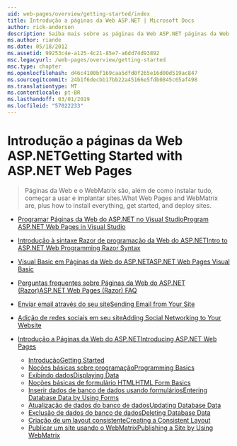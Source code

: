 ```yaml
---
uid: web-pages/overview/getting-started/index
title: Introdução a páginas da Web ASP.NET | Microsoft Docs
author: rick-anderson
description: Saiba mais sobre as páginas da Web ASP.NET páginas da Web ASP.NET e a nova sintaxe do Razor fornecem uma maneira rápida, acessível e leve de combinar código de servidor com HTML t...
ms.author: riande
ms.date: 05/18/2012
ms.assetid: 99253c4e-a125-4c21-85e7-a6dd74d93892
msc.legacyurl: /web-pages/overview/getting-started
msc.type: chapter
ms.openlocfilehash: d46c4100bf169caa5dfd0f265e16d00d519ac847
ms.sourcegitcommit: 24b1f6decbb17bb22a45166e5fdb0845c65af498
ms.translationtype: MT
ms.contentlocale: pt-BR
ms.lasthandoff: 03/01/2019
ms.locfileid: "57022233"
---
```

<a name="getting-started-with-aspnet-web-pages"></a><span data-ttu-id="f1b1c-103">Introdução a páginas da Web ASP.NET</span><span class="sxs-lookup"><span data-stu-id="f1b1c-103">Getting Started with ASP.NET Web Pages</span></span>
====================
> <span data-ttu-id="f1b1c-104">Páginas da Web e o WebMatrix são, além de como instalar tudo, começar a usar e implantar sites.</span><span class="sxs-lookup"><span data-stu-id="f1b1c-104">What Web Pages and WebMatrix are, plus how to install everything, get started, and deploy sites.</span></span>


- [<span data-ttu-id="f1b1c-105">Programar Páginas da Web do ASP.NET no Visual Studio</span><span class="sxs-lookup"><span data-stu-id="f1b1c-105">Program ASP.NET Web Pages in Visual Studio</span></span>](program-asp-net-web-pages-in-visual-studio.md)
- [<span data-ttu-id="f1b1c-106">Introdução à sintaxe Razor de programação da Web do ASP.NET</span><span class="sxs-lookup"><span data-stu-id="f1b1c-106">Intro to ASP.NET Web Programming Razor Syntax</span></span>](introducing-razor-syntax-c.md)
- [<span data-ttu-id="f1b1c-107">Visual Basic em Páginas da Web do ASP.NET</span><span class="sxs-lookup"><span data-stu-id="f1b1c-107">ASP.NET Web Pages Visual Basic</span></span>](introducing-razor-syntax-vb.md)
- [<span data-ttu-id="f1b1c-108">Perguntas frequentes sobre Páginas da Web do ASP.NET (Razor)</span><span class="sxs-lookup"><span data-stu-id="f1b1c-108">ASP.NET Web Pages (Razor) FAQ</span></span>](aspnet-web-pages-razor-faq.md)
- [<span data-ttu-id="f1b1c-109">Enviar email através do seu site</span><span class="sxs-lookup"><span data-stu-id="f1b1c-109">Sending Email from Your Site</span></span>](11-adding-email-to-your-web-site.md)
- [<span data-ttu-id="f1b1c-110">Adição de redes sociais em seu site</span><span class="sxs-lookup"><span data-stu-id="f1b1c-110">Adding Social Networking to Your Website</span></span>](13-adding-social-networking-to-your-web-site.md)
- [<span data-ttu-id="f1b1c-111">Introdução a Páginas da Web do ASP.NET</span><span class="sxs-lookup"><span data-stu-id="f1b1c-111">Introducing ASP.NET Web Pages</span></span>](introducing-aspnet-web-pages-2/index.md)

    - [<span data-ttu-id="f1b1c-112">Introdução</span><span class="sxs-lookup"><span data-stu-id="f1b1c-112">Getting Started</span></span>](introducing-aspnet-web-pages-2/getting-started.md)
    - [<span data-ttu-id="f1b1c-113">Noções básicas sobre programação</span><span class="sxs-lookup"><span data-stu-id="f1b1c-113">Programming Basics</span></span>](introducing-aspnet-web-pages-2/intro-to-web-pages-programming.md)
    - [<span data-ttu-id="f1b1c-114">Exibindo dados</span><span class="sxs-lookup"><span data-stu-id="f1b1c-114">Displaying Data</span></span>](introducing-aspnet-web-pages-2/displaying-data.md)
    - [<span data-ttu-id="f1b1c-115">Noções básicas de formulário HTML</span><span class="sxs-lookup"><span data-stu-id="f1b1c-115">HTML Form Basics</span></span>](introducing-aspnet-web-pages-2/form-basics.md)
    - [<span data-ttu-id="f1b1c-116">Inserir dados de banco de dados usando formulários</span><span class="sxs-lookup"><span data-stu-id="f1b1c-116">Entering Database Data by Using Forms</span></span>](introducing-aspnet-web-pages-2/entering-data.md)
    - [<span data-ttu-id="f1b1c-117">Atualização de dados do banco de dados</span><span class="sxs-lookup"><span data-stu-id="f1b1c-117">Updating Database Data</span></span>](introducing-aspnet-web-pages-2/updating-data.md)
    - [<span data-ttu-id="f1b1c-118">Exclusão de dados do banco de dados</span><span class="sxs-lookup"><span data-stu-id="f1b1c-118">Deleting Database Data</span></span>](introducing-aspnet-web-pages-2/deleting-data.md)
    - [<span data-ttu-id="f1b1c-119">Criação de um layout consistente</span><span class="sxs-lookup"><span data-stu-id="f1b1c-119">Creating a Consistent Layout</span></span>](introducing-aspnet-web-pages-2/layouts.md)
    - [<span data-ttu-id="f1b1c-120">Publicar um site usando o WebMatrix</span><span class="sxs-lookup"><span data-stu-id="f1b1c-120">Publishing a Site by Using WebMatrix</span></span>](introducing-aspnet-web-pages-2/publishing.md)
